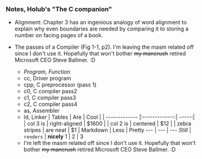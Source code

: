 
### Notes, Holub's "The C companion"

* Alignment: Chapter 3 has an ingenious analogy of word alignment to explain why even boundaries are needed by comparing it to storing a number on facing pages of a book.


* The passes of a Compiler (Fig 1-1, p2). I'm leaving the masm related off since I don't use it. Hopefully that won't bother ~~my mancrush~~ retired Microsoft CEO Steve Ballmer. :D
    * *Program,		Function*
    * cc,		Driver program
    * cpp, C preprocessor (pass 1)
    * c0, C compiler pass2
    * c1, C compiler pass3
    * c2, C compiler pass4
    * as, Assembler
    * ld, Linker
    | Tables        | Are           | Cool  |
| ------------- |:-------------:| -----:|
| col 3 is      | right-aligned | $1600 |
| col 2 is      | centered      |   $12 |
| zebra stripes | are neat      |    $1 |
Markdown | Less | Pretty
--- | --- | ---
*Still* | `renders` | **nicely**
1 | 2 | 3
    * I'm left the masm related off since I don't use it. Hopefully that won't bother ~~my mancrush~~ retired Microsoft CEO Steve Ballmer. :D